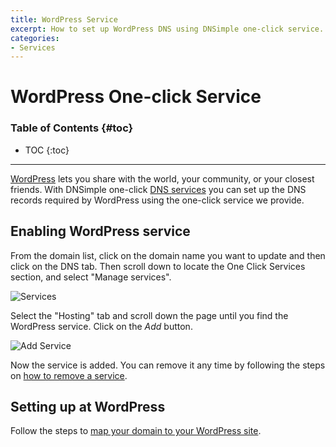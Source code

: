 ```yaml
---
title: WordPress Service
excerpt: How to set up WordPress DNS using DNSimple one-click service.
categories:
- Services
---
```


# WordPress One-click Service

### Table of Contents {#toc}

* TOC
{:toc}

---

[WordPress](http://wordpress.com) lets you share with the world, your community, or your closest friends. With DNSimple one-click [DNS services](/categories/services/) you can set up the DNS records required by WordPress using the one-click service we provide.


## Enabling WordPress service

From the domain list, click on the domain name you want to update and then click on the DNS tab. Then scroll down to locate the One Click Services section, and select "Manage services".

![Services](/files/services-dns-page-add.png)

Select the "Hosting" tab and scroll down the page until you find the WordPress service. Click on the *Add* button.

![Add Service](/files/services-wordpress.png)

Now the service is added. You can remove it any time by following the steps on [how to remove a service](/articles/services/#removing-services).


## Setting up at WordPress

Follow the steps to [map your domain to your WordPress site](https://wordpress.com/support/domains/map-existing-domain/).
